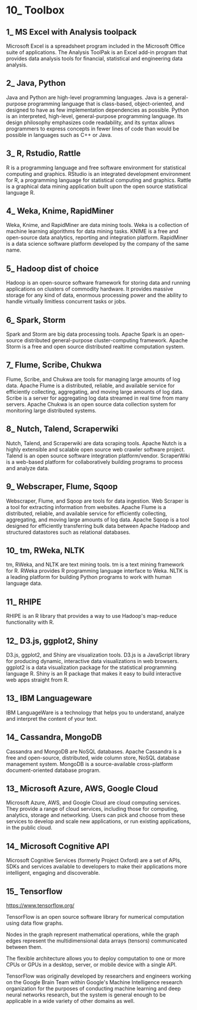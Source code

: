# 10_ Toolbox

## 1_ MS Excel with Analysis toolpack

Microsoft Excel is a spreadsheet program included in the Microsoft Office suite of applications. The Analysis ToolPak is an Excel add-in program that provides data analysis tools for financial, statistical and engineering data analysis.

## 2_ Java, Python

Java and Python are high-level programming languages. Java is a general-purpose programming language that is class-based, object-oriented, and designed to have as few implementation dependencies as possible. Python is an interpreted, high-level, general-purpose programming language. Its design philosophy emphasizes code readability, and its syntax allows programmers to express concepts in fewer lines of code than would be possible in languages such as C++ or Java.

## 3_ R, Rstudio, Rattle

R is a programming language and free software environment for statistical computing and graphics. RStudio is an integrated development environment for R, a programming language for statistical computing and graphics. Rattle is a graphical data mining application built upon the open source statistical language R.

## 4_ Weka, Knime, RapidMiner

Weka, Knime, and RapidMiner are data mining tools. Weka is a collection of machine learning algorithms for data mining tasks. KNIME is a free and open-source data analytics, reporting and integration platform. RapidMiner is a data science software platform developed by the company of the same name.

## 5_ Hadoop dist of choice

Hadoop is an open-source software framework for storing data and running applications on clusters of commodity hardware. It provides massive storage for any kind of data, enormous processing power and the ability to handle virtually limitless concurrent tasks or jobs.

## 6_ Spark, Storm

Spark and Storm are big data processing tools. Apache Spark is an open-source distributed general-purpose cluster-computing framework. Apache Storm is a free and open source distributed realtime computation system.

## 7_ Flume, Scribe, Chukwa

Flume, Scribe, and Chukwa are tools for managing large amounts of log data. Apache Flume is a distributed, reliable, and available service for efficiently collecting, aggregating, and moving large amounts of log data. Scribe is a server for aggregating log data streamed in real time from many servers. Apache Chukwa is an open source data collection system for monitoring large distributed systems.

## 8_ Nutch, Talend, Scraperwiki

Nutch, Talend, and Scraperwiki are data scraping tools. Apache Nutch is a highly extensible and scalable open source web crawler software project. Talend is an open source software integration platform/vendor. ScraperWiki is a web-based platform for collaboratively building programs to process and analyze data.

## 9_ Webscraper, Flume, Sqoop

Webscraper, Flume, and Sqoop are tools for data ingestion. Web Scraper is a tool for extracting information from websites. Apache Flume is a distributed, reliable, and available service for efficiently collecting, aggregating, and moving large amounts of log data. Apache Sqoop is a tool designed for efficiently transferring bulk data between Apache Hadoop and structured datastores such as relational databases.

## 10_ tm, RWeka, NLTK

tm, RWeka, and NLTK are text mining tools. tm is a text mining framework for R. RWeka provides R programming language interface to Weka. NLTK is a leading platform for building Python programs to work with human language data.

## 11_ RHIPE

RHIPE is an R library that provides a way to use Hadoop's map-reduce functionality with R.

## 12_ D3.js, ggplot2, Shiny

D3.js, ggplot2, and Shiny are visualization tools. D3.js is a JavaScript library for producing dynamic, interactive data visualizations in web browsers. ggplot2 is a data visualization package for the statistical programming language R. Shiny is an R package that makes it easy to build interactive web apps straight from R.

## 13_ IBM Languageware

IBM LanguageWare is a technology that helps you to understand, analyze and interpret the content of your text.

## 14_ Cassandra, MongoDB

Cassandra and MongoDB are NoSQL databases. Apache Cassandra is a free and open-source, distributed, wide column store, NoSQL database management system. MongoDB is a source-available cross-platform document-oriented database program.

## 13_ Microsoft Azure, AWS, Google Cloud

Microsoft Azure, AWS, and Google Cloud are cloud computing services. They provide a range of cloud services, including those for computing, analytics, storage and networking. Users can pick and choose from these services to develop and scale new applications, or run existing applications, in the public cloud.

## 14_ Microsoft Cognitive API

Microsoft Cognitive Services (formerly Project Oxford) are a set of APIs, SDKs and services available to developers to make their applications more intelligent, engaging and discoverable.

## 15_ Tensorflow

<https://www.tensorflow.org/>

TensorFlow is an open source software library for numerical computation using data flow graphs.

Nodes in the graph represent mathematical operations, while the graph edges represent the multidimensional data arrays (tensors) communicated between them.

The flexible architecture allows you to deploy computation to one or more CPUs or GPUs in a desktop, server, or mobile device with a single API.

TensorFlow was originally developed by researchers and engineers working on the Google Brain Team within Google's Machine Intelligence research organization for the purposes of conducting machine learning and deep neural networks research, but the system is general enough to be applicable in a wide variety of other domains as well.
